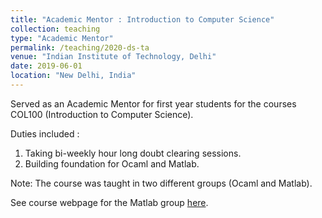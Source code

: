 ```yaml
---
title: "Academic Mentor : Introduction to Computer Science"
collection: teaching
type: "Academic Mentor"
permalink: /teaching/2020-ds-ta
venue: "Indian Institute of Technology, Delhi"
date: 2019-06-01
location: "New Delhi, India"
---
```


Served as an Academic Mentor for first year students for the courses COL100 (Introduction to Computer Science).

Duties included :
1. Taking bi-weekly hour long doubt clearing sessions.
2. Building foundation for Ocaml and Matlab.

Note: The course was taught in two different groups (Ocaml and Matlab).

See course webpage for the Matlab group [here](http://karnali.cse.iitd.ac.in/drupal/?q=node/41).


